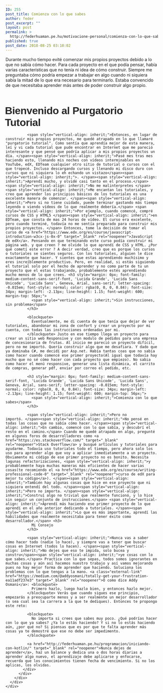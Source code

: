 ```yaml
---
ID: 255
post_title: Comienza con lo que sabes
author: feder
post_excerpt: ""
layout: post
permalink: >
  http://federhuaman.pe.hu/motivacione-personal/comienza-con-lo-que-sabes/
published: true
post_date: 2018-08-25 03:10:02
---
```

<!--vcv no format-->

<div class="vce-row-container">
  <div id="el-85780457" class="vce-row vce-row--col-gap-30 vce-row-columns--top vce-row-content--top" data-vce-do-apply="all el-85780457">
    <div class="vce-row-content" data-vce-element-content="true">
      <div id="el-0e14a3f5" class="vce-col vce-col--md-100p vce-col--xs-1 vce-col--xs-last vce-col--xs-first vce-col--sm-last vce-col--sm-first vce-col--md-last vce-col--lg-last vce-col--xl-last vce-col--md-first vce-col--lg-first vce-col--xl-first" data-vce-do-apply="background border el-0e14a3f5">
        <div class="vce-col-inner" data-vce-element-content="true" data-vce-do-apply="padding margin el-0e14a3f5">
          <div class="vce-text-block">
            <div id="el-2f6b22f7" class="vce-text-block-wrapper vce" data-vce-do-apply="all el-2f6b22f7">
              Durante mucho tiempo evité comenzar mis propios proyectos debido a lo que no sabía cómo hacer. <span style="vertical-align: inherit;">Para cada proyecto en el que podía pensar, había varias características que no tenía ni idea de cómo construir. </span><span style="vertical-align: inherit;">Siempre me preguntaba cómo podría empezar a trabajar en algo cuando ni siquiera sabía la mitad de lo que era necesario para terminarlo. </span><span style="vertical-align: inherit;">Estaba convencido de que necesitaba aprender más antes de poder construir algo propio.</span> <h3 style="margin: 0px; font-family: medium-content-sans-serif-font, 'Lucida Grande', 'Lucida Sans Unicode', 'Lucida Sans', Geneva, Arial, sans-serif; letter-spacing: -0.015em; font-style: normal; color: rgba(0, 0, 0, 0.84); font-size: 34px; margin-left: -2.13px; line-height: 1.15; font-weight: 600; margin-top: 56px;">
                <span style="vertical-align: inherit;">Bienvenido al Purgatorio Tutorial</span>
              </h3>
              
              <span style="vertical-align: inherit;">Entonces, en lugar de construir mis propios proyectos, me quedé atrapado en lo que llamaré "purgatorio tutorial". Como sentía que aprendía mejor de esta manera, leí y vi cada tutorial que pude encontrar en Internet que me pareció interesante y que pensé que podría aplicar a mis propios proyectos un día. </span><span style="vertical-align: inherit;">Pasé mes tras mes haciendo esto, llenando mis noches con vídeos interminables en YouTube, edX, EDTeam cualquier otro sitio de tutorial o cursos con el que tropecé. Incluso descargando cursos y llenando mi disco duro con cursos que ni siquiera lo eh echando un vistazo</span><span style="vertical-align: inherit;">. </span><span style="vertical-align: inherit;">Aprendí mucho, y olvidé casi tanto en el proceso.</span> <span style="vertical-align: inherit;">No me malinterpretes </span><span style="vertical-align: inherit;">Me encantan los tutoriales, y creo que aprender los principios básicos de los tutoriales es una excelente manera de comenzar. </span><span style="vertical-align: inherit;">Pero si no tiene cuidado, puede terminar gastando más tiempo leyendo o viendo vídeos de lo que realmente debería.</span> <span style="vertical-align: inherit;">Por ejemplo, cuando comencé, compré cursos de CSS y HTML5 </span><span style="vertical-align: inherit;">en EDTeam, que consta de mas 24 horas de vídeo. El curso era excelente, pero cuando terminé, todavía no me sentía preparado para construir mis propios proyectos. </span> Entonces, tome la decisión de tomar el curso de <a href="https://www.edx.org/es/course/javascript-introduction-w3cx-js-0x-0" target="_blank" rel="noopener">JavaScript de edX</a>. Pensando en que terminando este curso podía construir mi página web. y que creen ? me olvide lo que aprendí de CSS y HTML. ¿Por qué cometí este error ? A decir verdad, creo que es porque los cursos o tutoriales se sientes seguros. Con los tutoriales, alguien le dice exactamente que hacer. Y sientes que estas aprendiendo muchísimo y eres increíblemente productivo. Pero, en realidad, si estás siguiendo el tutorial solo por el hecho de aprender y no como parte de tu un proyecto que el estas trabajando, probablemente estés aprendiendo mucho menos de lo que crees. <h3 style="margin: 0px; font-family: medium-content-sans-serif-font, 'Lucida Grande', 'Lucida Sans Unicode', 'Lucida Sans', Geneva, Arial, sans-serif; letter-spacing: -0.015em; font-style: normal; color: rgba(0, 0, 0, 0.84); font-size: 34px; margin-left: -2.13px; line-height: 1.15; font-weight: 600; margin-top: 56px;">
                <span style="vertical-align: inherit;">Sin instrucciones, sin problema</span>
              </h3>
              
              <blockquote>
                Eventualmente, me di cuenta de que tenía que dejar de ver tutoriales, abandonar mi zona de confort y crear un proyecto por mi cuenta, con todas las instrucciones ordenadas por mi.
              </blockquote> Justo en ese tiempo llega un proyecto para crear un sitio web Responsive y con modulo de pedidos para una empresa de concesionaria de frutas. Al inicio me pareció un proyecto difícil, pero no me importó. Quería construir algo que me desafiara. Y dado que ya dominaba C#, me decidí por Asp.net. Había tantas coas que no sabia como hacer cuando comencé ese primer proyecto(Al igual que todavía hay mucho que no sé cómo hacer con cada proyecto que empiezo). No sabia como hacer el menú responsive, generar una lista dinámica, el carrito de compras, generar pdf, enviar por correo el pedido, etc. 
              
              <h3 style="margin: 0px; font-family: medium-content-sans-serif-font, 'Lucida Grande', 'Lucida Sans Unicode', 'Lucida Sans', Geneva, Arial, sans-serif; letter-spacing: -0.015em; font-style: normal; color: rgba(0, 0, 0, 0.84); font-size: 34px; margin-left: -2.13px; line-height: 1.15; font-weight: 600; margin-top: 56px;">
                <span style="vertical-align: inherit;">Comienza con lo que sabes</span>
              </h3>
              
              <span style="vertical-align: inherit;">Pero no importó. </span><span style="vertical-align: inherit;">No pensé en todas las cosas que no sabía cómo hacer. </span><span style="vertical-align: inherit;">En cambio, comencé con lo que sabía, y descubrí el resto en el camino.</span> Cuando me quedé atrapado en algo, pregunté en algunos foros de desarrolladores como <a href="https://es.stackoverflow.com/" target="_blank" rel="noopener">Stack Overflow</a> y busqué artículos y tutoriales para ayudarme. Todavía uso tutoriales todo el tiempo, pero ahora solo los uso para aprender algo que voy a aplicar inmediatamente a un proyecto. Obviamente mi código de ese primer proyecto no es bonito. Necesita lagunas refactorizaciones, <span style="vertical-align: inherit;">y probablemente haya muchas maneras más eficientes de hacer varias cosas(te recomiendo el <a href="https://www.edx.org/es/course/writing-professional-code-0" target="_blank" rel="noopener">curso de edX para mejor tu código</a>). </span><span style="vertical-align: inherit;">También hay algunas cosas que hice en ese proyecto que ni siquiera entendí del todo. </span><span style="vertical-align: inherit;">Pero no importa. </span><span style="vertical-align: inherit;">Construí algo no trivial que realmente funcionó, y lo hice sin seguir un conjunto de instrucciones.</span> <span style="vertical-align: inherit;">Aprendí más haciendo ese primer proyecto de lo que aprendí en el año anterior dedicando a tutoriales. </span><span style="vertical-align: inherit;">Lo que es más importante, aprendí las habilidades que realmente necesitaba para tener éxito como desarrollador.</span> <h3>
                Mi Consejo
              </h3>
              
              <span style="vertical-align: inherit;">Nunca vas a saber cómo hacer todo (nadie lo hace), y siempre vas a tener que buscar cosas en Internet (todos lo hacen). </span><span style="vertical-align: inherit;">No dejes que eso te impida, solo bucea y constru</span><span style="vertical-align: inherit;">ye cosas con lo que sabes.</span> Practica con lo que sepas, todos somos ignorantes en muchas cosas y aún así hacemos nuestro trabajo y así vamos mejorando pues no hay mejor forma de aprender que haciendo. Soluciona los problemas con lo que tengas a la mano. <a class="external-link" href="https://medium.com/@addyosmani/totally-get-your-frustration-ea11adf237e3" target="_blank" rel="noopener">O como dice Addy Osmani</a>: <blockquote>
                Primero hazlo, luego hazlo bien, y entonces hazlo mejor.
              </blockquote> Verás que cuando sigues ese principio, empezarás a preocuparte menos y a ser realmente un mejor desarrollador (o sea cual sea la carrera a la que te dediques). Entonces te propongo este reto: 
              
              <blockquote>
                No importa si crees que sabes muy poco. ¿Qué podrías hacer con lo que ya sabes? ¿Ya lo estás haciendo? Y si no lo estás haciendo aún, ¿por qué no? Si piensas que es por que te falta aprender más cosas ya te demostré que ese no debe ser impedimento.
              </blockquote>
              
              <a href="http://federhuaman.pe.hu/programacion/iniciando-con-kotlin/" target="_blank" rel="noopener">Nunca dejes de aprender</a>, haz un balance y dedica una o dos horas diarias a aprender algo nuevo, el aprendizaje debe aplicarse y enfocarse, recuerda que los conocimientos tienen fecha de vencimiento. Si no los aplicas, los olvidas.    
            </div>
          </div>
        </div>
      </div>
    </div>
  </div>
</div>

<!--vcv no format-->